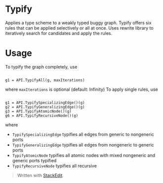 # Typify
Applies a type scheme to a weakly typed buggy graph.
Typify offers six rules that can be applied selectively or all at once.
Uses rewrite library to iteratively search for candidates and apply the rules.

# Usage

To typify the graph completely, use<br/>

<pre><code>
g1 = API.TypifyAll(g, maxIterations)
</code></pre>

where <code>maxIterations</code> is optional (default: Infinity)
To apply single rules, use

<pre><code>
g1 = API.TypifySpecializingEdge()(g)
g2 = API.TypifyGeneralizingEdge()(g)
g3 = API.TypifyAtomicNode()(g)
g6 = API.TypifyRecursiveNode()(g)
</code></pre>

where

<ul>
<li><code>TypifySpecializingEdge</code> typifies all edges from generic to nongeneric ports</li>
<li><code>TypifyGeneralizingEdge</code> typifies all edges from nongeneric to generic ports</li>
<li><code>TypifyAtomicNode</code> typifies all atomic nodes with mixed nongeneric and generic ports typified</li>
<li><code>TypifyRecursiveNode</code> typifies all recursive</li>
</ul>

> Written with [StackEdit](https://stackedit.io/).
